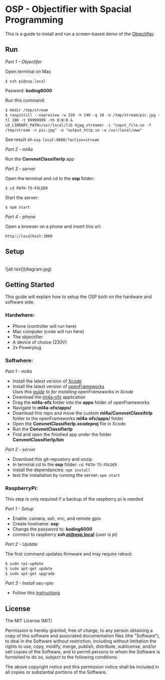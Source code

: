 # OSP - Objectifier with Spacial Programming

This is a guide to install and run a screen-based demo of the [Objectifier](https://http://bjoernkarmann.dk/objectifier).



## Run

*Part 1 - Objectifer*

Open terminal on Mac

```
$ ssh pi@osp.local
```
Pasword: **koding6000**

Run this command:

```
$ mkdir /tmp/stream
$ raspistill --nopreview -w 320 -h 240 -q 10 -o /tmp/stream/pic.jpg -tl 100 -t 99999999 -th 0:0:0 &
LD_LIBRARY_PATH=/usr/local/lib mjpg_streamer -i "input_file.so -f /tmp/stream -n pic.jpg" -o "output_http.so -w /usr/local/www"
```
See result on ```osp.local:8080/?action=stream```

*Part 2 - ml4a*

Run the **ConvnetClassifierIp** app

*Part 3 - server*

Open the terminal and cd to the **osp** folder:

```
$ cd PATH-TO-FOLDER
```

Start the server:

```
$ npm start
```
*Part 4 - phone*

Open a browser on a phone and insert this url:

```
http://localhost:3000
```


## Setup
<br>
![alt text](diagram.jpg)

## Getting Started

This guide will explain how to setup the OSP both on the hardware and software side.



### Hardwhere:
- Phone (controller will run here)
- Mac computer (code will run here)
- The objectifier
- A device of choice (230V)
- 2x Powerplug

### Softwhere:

*Part 1 - ml4a*

- Install the latest version of [Xcode](https://itunes.apple.com/us/app/xcode/id497799835?ls=1&mt=12)
- Install the latest version of [openFrameworks](http://openframeworks.cc/download/)<br>*Uses this [guide](http://openframeworks.cc/setup/xcode/) to for installing openFrameworks in Xcode*
- Download the [ml4a-ofx](https://github.com/ml4a/ml4a-ofx/) application
- Drag the **ml4a-ofx** folder into the **apps** folder of openFrameworks
- Navigate to **ml4a-ofx/apps/**
- Download this repo and move the custom **ml4a/ConvnetClassifirIp** folder to the openFrameworks **ml4a-ofx/apps/** folder
- Open the **ConvnetClassifierIp.xcodeproj** file in Xcode
- Run the **ConvnetClassifierIp**
- Find and open the finished app under the folder **ConvnetClassifierIp/bin**

*Part 2 - server*

- Download this git-repostory and unzip.
- In terminal cd to the **osp** folder: ```cd PATH-TO-FOLDER``` 
- install the dependancies: ```npm install```
- test the installation by running the server: ```npm start```

### RaspberryPi:
This step is only required if a backup of the raspberry pi is needed

*Part 1 - Setup*

- Enable: camera, ssh, vnc, and remote gpio
- Create hostname: **osp**
- Change the password to: **koding6000**
- connect to raspberry **ssh pi@osp.local** (user is pi)

*Part 2 - Update*

The first command updates firmware and may require reboot.

```
$ sudo rpi-update
$ sudo apt-get update
$ sudo apt-get upgrade
```

*Part 3 - Install osc-rpio*

- Follow this [instructions](https://github.com/bjoernkarmann/osc-gpio)

## License

The MIT License (MIT)

Permission is hereby granted, free of charge, to any person obtaining a copy of this software and associated documentation files (the "Software"), to deal in the Software without restriction, including without limitation the rights to use, copy, modify, merge, publish, distribute, sublicense, and/or sell copies of the Software, and to permit persons to whom the Software is furnished to do so, subject to the following conditions:

The above copyright notice and this permission notice shall be included in all copies or substantial portions of the Software.
